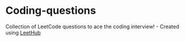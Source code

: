# Coding-questions
Collection of LeetCode questions to ace the coding interview! - Created using [LeetHub](https://github.com/QasimWani/LeetHub)
